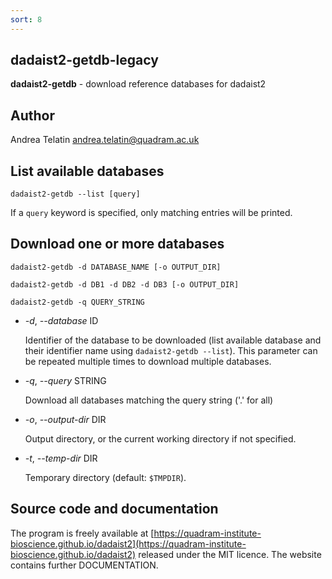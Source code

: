 ```yaml
---
sort: 8
---
```

## dadaist2-getdb-legacy
**dadaist2-getdb** - download reference databases for dadaist2

## Author
Andrea Telatin <andrea.telatin@quadram.ac.uk>

## List available databases
    dadaist2-getdb --list [query]

If a `query` keyword is specified, only matching entries will be printed.

## Download one or more databases
    dadaist2-getdb -d DATABASE_NAME [-o OUTPUT_DIR]

    dadaist2-getdb -d DB1 -d DB2 -d DB3 [-o OUTPUT_DIR]

    dadaist2-getdb -q QUERY_STRING

- _-d_, _--database_ ID

    Identifier of the database to be downloaded (list available database and their
    identifier name using `dadaist2-getdb --list`). This parameter can be repeated
    multiple times to download multiple databases.

- _-q_, _--query_ STRING

    Download all databases matching the query string ('.' for all)

- _-o_, _--output-dir_ DIR

    Output directory, or the current working directory if not specified.

- _-t_, _--temp-dir_ DIR

    Temporary directory (default: `$TMPDIR`).

## Source code and documentation
The program is freely available at [https://quadram-institute-bioscience.github.io/dadaist2](https://quadram-institute-bioscience.github.io/dadaist2)
released under the MIT licence. The website contains further DOCUMENTATION.
